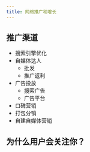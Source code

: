 ```yaml
---
title: 网络推广和增长
---
```


## 推广渠道

- 搜索引擎优化
- 自媒体达人
  - 批发
  - 推广返利
- 广告投放
  - 搜索广告
  - 广告平台
- 口碑营销
- 打包分销
- 自建自媒体营销

## 为什么用户会关注你？
